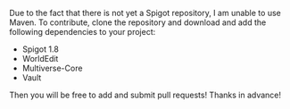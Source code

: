 Due to the fact that there is not yet a Spigot repository, I am unable to use Maven. To contribute, clone the repository and download and add the following dependencies to your project:

- Spigot 1.8
- WorldEdit
- Multiverse-Core
- Vault

Then you will be free to add and submit pull requests! Thanks in advance!
